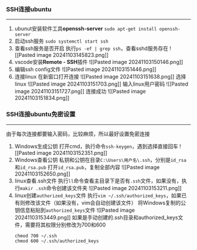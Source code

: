 
### SSH连接ubuntu
---
1. ubunut安装软件工具**openssh-server**
	`sudo apt-get install openssh-server`
2. 启动ssh服务
	`sudo systemctl start ssh`
3. 查看ssh服务是否开启
	执行`ps -ef | grep ssh`，查看sshd服务存在
	![[Pasted image 20241103145823.png]]
4. vscode安装**Remote - SSH**插件
	![[Pasted image 20241103150146.png]]
5. 编辑ssh config文件
	![[Pasted image 20241103151446.png]]
6. 连接linux
	在新窗口打开连接
	![[Pasted image 20241103151638.png]]
	选择linux
	![[Pasted image 20241103151703.png]]
	输入linux用户密码
	![[Pasted image 20241103151727.png]]
	连接成功
	![[Pasted image 20241103151834.png]]

### SSH连接ubuntu免密设置
---
由于每次连接都要输入密码，比较麻烦，所以最好设置免密连接
1. Windows生成公钥
	打开cmd，执行命令`ssh-keygen`，遇到选择直接回车
	![[Pasted image 20241103152351.png]]
2. Windows查看公钥
	私钥和公钥在目录`C:\Users\用户名\.ssh`，分别是`id_rsa`和`id_rsa.pub` 
	打开`id_rsa.pub`，复制全部内容
	![[Pasted image 20241103152650.png]]
3. linux查看.ssh文件
	执行`ll`命令查看主目录下是否有`.ssh`文件，如果没有，执行`makir .ssh`命令创建该文件夹
	![[Pasted image 20241103153211.png]]
4. linux创建`authorized_keys`文件
	执行`vim ~/.ssh/authorized_keys`，如果已有则修改该文件（如果没有，vim会自动创建该文件）
	将Windows复制的公钥信息粘贴到`authorized_keys`文件
	![[Pasted image 20241103153449.png]]
	如果是手动创建的.ssh目录和authorized_keys文件，需要将其权限分别修改为700和600
	```
	chmod 700 ~/.ssh
	chmod 600 ~/.ssh/authorized_keys
	```